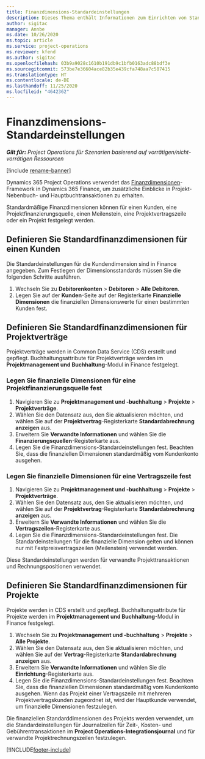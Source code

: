 ```yaml
---
title: Finanzdimensions-Standardeinstellungen
description: Dieses Thema enthält Informationen zum Einrichten von Standardeinstellungen für Finanzdimensionen.
author: sigitac
manager: Annbe
ms.date: 10/26/2020
ms.topic: article
ms.service: project-operations
ms.reviewer: kfend
ms.author: sigitac
ms.openlocfilehash: 03b9a9028c1610b191db9c1bfb0163adc88bdf3e
ms.sourcegitcommit: 573be7e36604ace82b35e439cfa748aa7c587415
ms.translationtype: HT
ms.contentlocale: de-DE
ms.lasthandoff: 11/25/2020
ms.locfileid: "4642362"
---
```

# <a name="financial-dimension-defaults"></a>Finanzdimensions-Standardeinstellungen

_**Gilt für:** Project Operations für Szenarien basierend auf vorrätigen/nicht-vorrätigen Ressourcen_

[!include [rename-banner](~/includes/cc-data-platform-banner.md)]

Dynamics 365 Project Operations verwendet das [Finanzdimensionen](https://docs.microsoft.com/dynamics365/finance/general-ledger/financial-dimensions)-Framework in Dynamics 365 Finance, um zusätzliche Einblicke in Projekt-Nebenbuch- und Hauptbuchtransaktionen zu erhalten.

Standardmäßige Finanzdimensionen können für einen Kunden, eine Projektfinanzierungsquelle, einen Meilenstein, eine Projektvertragszeile oder ein Projekt festgelegt werden.

## <a name="define-default-financial-dimensions-for-a-customer"></a>Definieren Sie Standardfinanzdimensionen für einen Kunden

Die Standardeinstellungen für die Kundendimension sind in Finance angegeben. Zum Festlegen der Dimensionsstandards müssen Sie die folgenden Schritte ausführen.

1. Wechseln Sie zu **Debitorenkonten** > **Debitoren** > **Alle Debitoren**.
2. Legen Sie auf der **Kunden**-Seite auf der Registerkarte **Finanzielle Dimensionen** die finanziellen Dimensionswerte für einen bestimmten Kunden fest.

## <a name="define-default-financial-dimensions-for-project-contracts"></a>Definieren Sie Standardfinanzdimensionen für Projektverträge

Projektverträge werden in Common Data Service (CDS) erstellt und gepflegt. Buchhaltungsattribute für Projektverträge werden im **Projektmanagement und Buchhaltung**-Modul in Finance festgelegt.

### <a name="set-financial-dimensions-for-a-project-funding-source"></a>Legen Sie finanzielle Dimensionen für eine Projektfinanzierungsquelle fest

1. Navigieren Sie zu **Projektmanagement und -buchhaltung** > **Projekte** > **Projektverträge**.
2. Wählen Sie den Datensatz aus, den Sie aktualisieren möchten, und wählen Sie auf der **Projektvertrag**-Registerkarte **Standardabrechnung anzeigen** aus.
3. Erweitern Sie **Verwandte Informationen** und wählen Sie die **Finanzierungsquellen**-Registerkarte aus.
4. Legen Sie die Finanzdimensions-Standardeinstellungen fest. Beachten Sie, dass die finanziellen Dimensionen standardmäßig vom Kundenkonto ausgehen.

### <a name="set-financial-dimensions-for-a-project-contract-line"></a>Legen Sie finanzielle Dimensionen für eine Vertragszeile fest

1. Navigieren Sie zu **Projektmanagement und -buchhaltung** > **Projekte** > **Projektverträge**.
2. Wählen Sie den Datensatz aus, den Sie aktualisieren möchten, und wählen Sie auf der **Projektvertrag**-Registerkarte **Standardabrechnung anzeigen** aus.
3. Erweitern Sie **Verwandte Informationen** und wählen Sie die **Vertragszeilen**-Registerkarte aus.
4. Legen Sie die Finanzdimensions-Standardeinstellungen fest. Die Standardeinstellungen für die finanzielle Dimension gelten und können nur mit Festpreisvertragszeilen (Meilenstein) verwendet werden.

Diese Standardeinstellungen werden für verwandte Projekttransaktionen und Rechnungspositionen verwendet.

## <a name="define-default-financial-dimensions-for-projects"></a>Definieren Sie Standardfinanzdimensionen für Projekte

Projekte werden in CDS erstellt und gepflegt. Buchhaltungsattribute für Projekte werden im **Projektmanagement und Buchhaltung**-Modul in Finance festgelegt.

1. Wechseln Sie zu **Projektmanagement und -buchhaltung** > **Projekte** > **Alle Projekte**.
2. Wählen Sie den Datensatz aus, den Sie aktualisieren möchten, und wählen Sie auf der **Vertrag**-Registerkarte **Standardabrechnung anzeigen** aus.
3. Erweitern Sie **Verwandte Informationen** und wählen Sie die **Einrichtung**-Registerkarte aus.
4. Legen Sie die Finanzdimensions-Standardeinstellungen fest. Beachten Sie, dass die finanziellen Dimensionen standardmäßig vom Kundenkonto ausgehen. Wenn das Projekt einer Vertragszeile mit mehreren Projektvertragskunden zugeordnet ist, wird der Hauptkunde verwendet, um finanzielle Dimensionen festzulegen.

Die finanziellen Standarddimensionen des Projekts werden verwendet, um die Standardeinstellungen für Journalzeilen für Zeit-, Kosten- und Gebührentransaktionen im **Project Operations-Integrationsjournal** und für verwandte Projektrechnungszeilen festzulegen.


[!INCLUDE[footer-include](../includes/footer-banner.md)]